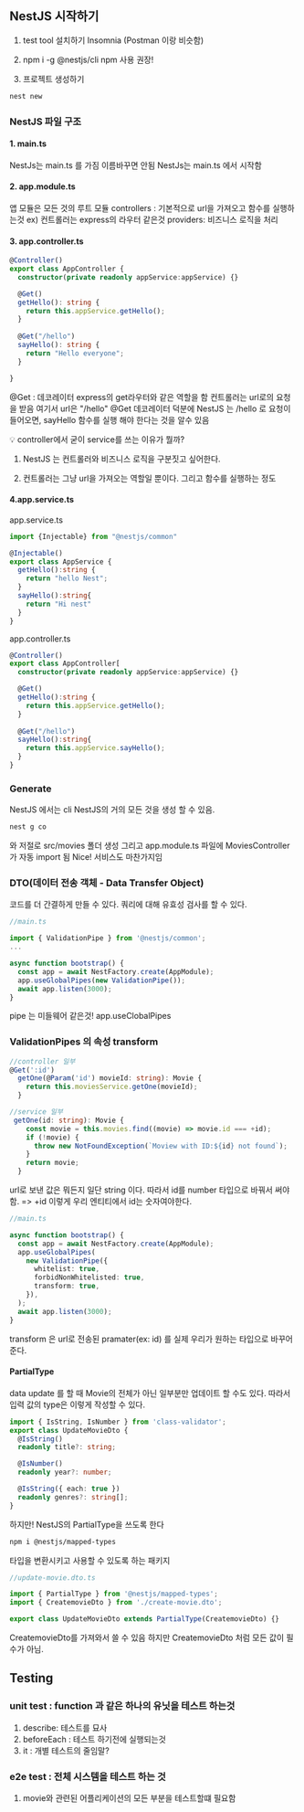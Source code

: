 ## NestJS 시작하기

1. test tool 설치하기 Insomnia (Postman 이랑 비슷함)

2. npm i -g @nestjs/cli 
npm 사용 권장!

3. 프로젝트 생성하기
  ```bash
  nest new
  ```

### NestJS 파일 구조

#### 1. main.ts

NestJs는 main.ts 를 가짐 이름바꾸면 안됨
NestJs는 main.ts 에서 시작함

#### 2. app.module.ts

앱 모듈은 모든 것의 루트 모듈
controllers : 기본적으로 url을 가져오고 함수를 실행하는것 
ex) 컨트롤러는 express의 라우터 같은것
providers: 비즈니스 로직을 처리


#### 3. app.controller.ts

```typescript
@Controller()
export class AppController {
  constructor(private readonly appService:appService) {}

  @Get()
  getHello(): string {
    return this.appService.getHello();
  }
  
  @Get("/hello")
  sayHello(): string {
    return "Hello everyone";
  }

}
```
@Get : 데코레이터 express의 get라우터와 같은 역할을 함
컨트롤러는 url로의 요청을 받음 여기서 url은 "/hello"
@Get 데코레이터 덕분에 NestJS 는 /hello 로 요청이 들어오면, sayHello 함수를 실행 해야 한다는 것을 알수 있음

💡 controller에서 굳이 service를 쓰는 이유가 뭘까?

1. NestJS 는 컨트롤러와 비즈니스 로직을 구분짓고 싶어한다.

2. 컨트롤러는 그냥 url을 가져오는 역할일 뿐이다. 그리고 함수를 실행하는 정도


#### 4.app.service.ts

app.service.ts

```typescript
import {Injectable} from "@nestjs/common"

@Injectable()
export class AppService {
  getHello():string {
    return "hello Nest";
  }
  sayHello():string{
    return "Hi nest"
  }
}
```

app.controller.ts

```typescript
@Controller()
export class AppController[
  constructor(private readonly appService:appService) {}

  @Get()
  getHello():string {
    return this.appService.getHello();
  }
  
  @Get("/hello")
  sayHello():string{
    return this.appService.sayHello();
  }
}
```


### Generate

NestJS 에서는 cli NestJS의 거의 모든 것을 생성 할 수 있음.

```bash
nest g co
```

와 저절로 src/movies 폴더 생성 그리고 app.module.ts 파일에 MoviesController가 자동 import 됨 Nice! 서비스도 마찬가지임


### DTO(데이터 전송 객체 - Data Transfer Object)

코드를 더 간결하게 만들 수 있다.
쿼리에 대해 유효성 검사를 할 수 있다.

```typescript 
//main.ts

import { ValidationPipe } from '@nestjs/common';
...

async function bootstrap() {
  const app = await NestFactory.create(AppModule);
  app.useGlobalPipes(new ValidationPipe());
  await app.listen(3000);
}
```
pipe 는 미들웨어 같은것!
app.useClobalPipes


### ValidationPipes 의 속성 transform

```typescript
//controller 일부
@Get(':id')
  getOne(@Param('id') movieId: string): Movie {
    return this.moviesService.getOne(movieId);
  }

//service 일부
 getOne(id: string): Movie {
    const movie = this.movies.find((movie) => movie.id === +id);
    if (!movie) {
      throw new NotFoundException(`Moview with ID:${id} not found`);
    }
    return movie;
  }
```

url로 보낸 값은 뭐든지 일단 string 이다.
따라서 id를 number 타입으로 바꿔서 써야함. => +id 이렇게
우리 엔티티에서 id는 숫자여야한다.

```typescript
//main.ts

async function bootstrap() {
  const app = await NestFactory.create(AppModule);
  app.useGlobalPipes(
    new ValidationPipe({
      whitelist: true,
      forbidNonWhitelisted: true,
      transform: true,
    }),
  );
  await app.listen(3000);
}
```

transform 은 url로 전송된 pramater(ex: id) 를 실제 우리가 원하는 타입으로 바꾸어 준다.

#### PartialType

data update 를 할 때 Movie의 전체가 아닌 일부분만 업데이트 할 수도 있다.
따라서 입력 값의 type은 이렇게 작성할 수 있다.

```typescript
import { IsString, IsNumber } from 'class-validator';
export class UpdateMovieDto {
  @IsString()
  readonly title?: string;

  @IsNumber()
  readonly year?: number;

  @IsString({ each: true })
  readonly genres?: string[];
}
```
하지만! NestJS의 PartialType을 쓰도록 한다

```bash
npm i @nestjs/mapped-types
```
타입을 변환시키고 사용할 수 있도록 하는 패키지

```typescript
//update-movie.dto.ts

import { PartialType } from '@nestjs/mapped-types';
import { CreatemovieDto } from './create-movie.dto';

export class UpdateMovieDto extends PartialType(CreatemovieDto) {}
```
CreatemovieDto를 가져와서 쓸 수 있음 하지만 CreatemovieDto 처럼 모든 값이 필수가 아님.


## Testing

### unit test : function 과 같은 하나의 유닛을 테스트 하는것

1. describe: 테스트를 묘사
2. beforeEach : 테스트 하기전에 실행되는것
3. it : 개별 테스트의 줄임말?

### e2e test : 전체 시스템을 테스트 하는 것 

1. movie와 관련된 어플리케이션의 모든 부분을 테스트할떄 필요함